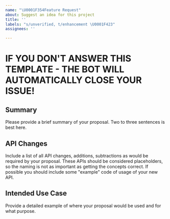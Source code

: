 ```yaml
---
name: "\U0001F354Feature Request"
about: Suggest an idea for this project
title: ''
labels: "s/unverified, t/enhancement \U0001F423"
assignees: ''

---
```


# IF YOU DON'T ANSWER THIS TEMPLATE - THE BOT WILL AUTOMATICALLY CLOSE YOUR ISSUE! 

## Summary
Please provide a brief summary of your proposal. Two to three sentences is best here.

## API Changes
Include a list of all API changes, additions, subtractions as would be required by your proposal. These APIs should be considered placeholders, so the naming is not as important as getting the concepts correct. If possible you should include some "example" code of usage of your new API.

## Intended Use Case
Provide a detailed example of where your proposal would be used and for what purpose.